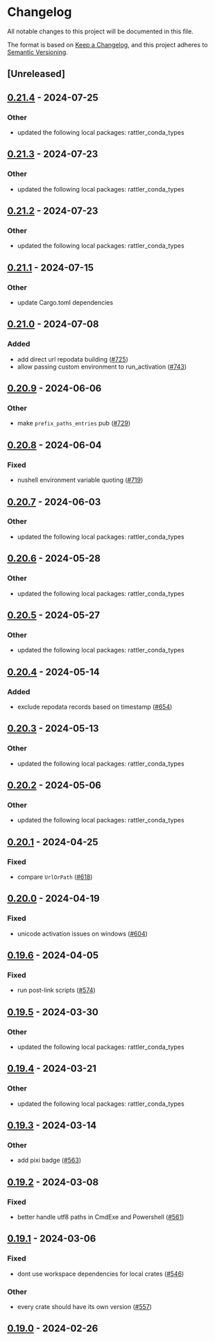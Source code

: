 # Changelog
All notable changes to this project will be documented in this file.

The format is based on [Keep a Changelog](https://keepachangelog.com/en/1.0.0/),
and this project adheres to [Semantic Versioning](https://semver.org/spec/v2.0.0.html).

## [Unreleased]

## [0.21.4](https://github.com/mamba-org/rattler/compare/rattler_shell-v0.21.3...rattler_shell-v0.21.4) - 2024-07-25

### Other
- updated the following local packages: rattler_conda_types

## [0.21.3](https://github.com/mamba-org/rattler/compare/rattler_shell-v0.21.2...rattler_shell-v0.21.3) - 2024-07-23

### Other
- updated the following local packages: rattler_conda_types

## [0.21.2](https://github.com/mamba-org/rattler/compare/rattler_shell-v0.21.1...rattler_shell-v0.21.2) - 2024-07-23

### Other
- updated the following local packages: rattler_conda_types

## [0.21.1](https://github.com/mamba-org/rattler/compare/rattler_shell-v0.21.0...rattler_shell-v0.21.1) - 2024-07-15

### Other
- update Cargo.toml dependencies

## [0.21.0](https://github.com/mamba-org/rattler/compare/rattler_shell-v0.20.9...rattler_shell-v0.21.0) - 2024-07-08

### Added
- add direct url repodata building ([#725](https://github.com/mamba-org/rattler/pull/725))
- allow passing custom environment to run_activation ([#743](https://github.com/mamba-org/rattler/pull/743))

## [0.20.9](https://github.com/mamba-org/rattler/compare/rattler_shell-v0.20.8...rattler_shell-v0.20.9) - 2024-06-06

### Other
- make `prefix_paths_entries` pub ([#729](https://github.com/mamba-org/rattler/pull/729))

## [0.20.8](https://github.com/baszalmstra/rattler/compare/rattler_shell-v0.20.7...rattler_shell-v0.20.8) - 2024-06-04

### Fixed
- nushell environment variable quoting ([#719](https://github.com/baszalmstra/rattler/pull/719))

## [0.20.7](https://github.com/mamba-org/rattler/compare/rattler_shell-v0.20.6...rattler_shell-v0.20.7) - 2024-06-03

### Other
- updated the following local packages: rattler_conda_types

## [0.20.6](https://github.com/mamba-org/rattler/compare/rattler_shell-v0.20.5...rattler_shell-v0.20.6) - 2024-05-28

### Other
- updated the following local packages: rattler_conda_types

## [0.20.5](https://github.com/mamba-org/rattler/compare/rattler_shell-v0.20.4...rattler_shell-v0.20.5) - 2024-05-27

### Other
- updated the following local packages: rattler_conda_types

## [0.20.4](https://github.com/mamba-org/rattler/compare/rattler_shell-v0.20.3...rattler_shell-v0.20.4) - 2024-05-14

### Added
- exclude repodata records based on timestamp ([#654](https://github.com/mamba-org/rattler/pull/654))

## [0.20.3](https://github.com/mamba-org/rattler/compare/rattler_shell-v0.20.2...rattler_shell-v0.20.3) - 2024-05-13

### Other
- updated the following local packages: rattler_conda_types

## [0.20.2](https://github.com/mamba-org/rattler/compare/rattler_shell-v0.20.1...rattler_shell-v0.20.2) - 2024-05-06

### Other
- updated the following local packages: rattler_conda_types

## [0.20.1](https://github.com/mamba-org/rattler/compare/rattler_shell-v0.20.0...rattler_shell-v0.20.1) - 2024-04-25

### Fixed
- compare `UrlOrPath` ([#618](https://github.com/mamba-org/rattler/pull/618))

## [0.20.0](https://github.com/mamba-org/rattler/compare/rattler_shell-v0.19.6...rattler_shell-v0.20.0) - 2024-04-19

### Fixed
- unicode activation issues on windows ([#604](https://github.com/mamba-org/rattler/pull/604))

## [0.19.6](https://github.com/baszalmstra/rattler/compare/rattler_shell-v0.19.5...rattler_shell-v0.19.6) - 2024-04-05

### Fixed
- run post-link scripts ([#574](https://github.com/baszalmstra/rattler/pull/574))

## [0.19.5](https://github.com/mamba-org/rattler/compare/rattler_shell-v0.19.4...rattler_shell-v0.19.5) - 2024-03-30

### Other
- updated the following local packages: rattler_conda_types

## [0.19.4](https://github.com/mamba-org/rattler/compare/rattler_shell-v0.19.3...rattler_shell-v0.19.4) - 2024-03-21

### Other
- updated the following local packages: rattler_conda_types

## [0.19.3](https://github.com/mamba-org/rattler/compare/rattler_shell-v0.19.2...rattler_shell-v0.19.3) - 2024-03-14

### Other
- add pixi badge ([#563](https://github.com/mamba-org/rattler/pull/563))

## [0.19.2](https://github.com/mamba-org/rattler/compare/rattler_shell-v0.19.1...rattler_shell-v0.19.2) - 2024-03-08

### Fixed
- better handle utf8 paths in CmdExe and Powershell ([#561](https://github.com/mamba-org/rattler/pull/561))

## [0.19.1](https://github.com/mamba-org/rattler/compare/rattler_shell-v0.19.0...rattler_shell-v0.19.1) - 2024-03-06

### Fixed
- dont use workspace dependencies for local crates ([#546](https://github.com/mamba-org/rattler/pull/546))

### Other
- every crate should have its own version ([#557](https://github.com/mamba-org/rattler/pull/557))

## [0.19.0](https://github.com/baszalmstra/rattler/compare/rattler_shell-v0.18.0...rattler_shell-v0.19.0) - 2024-02-26
